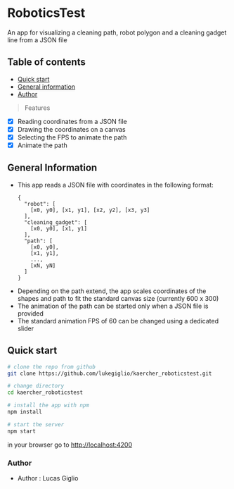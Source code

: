 # RoboticsTest

An app for visualizing a cleaning path, robot polygon and a cleaning gadget line from a JSON file


## Table of contents

- [Quick start](#quick-start)
- [General information](#general-information)
- [Author](#author)

> Features
- [x] Reading coordinates from a JSON file
- [x] Drawing the coordinates on a canvas
- [x] Selecting the FPS to animate the path
- [x] Animate the path

## General Information

- This app reads a JSON file with coordinates in the following format:
  ```
  {
    "robot": [
      [x0, y0], [x1, y1], [x2, y2], [x3, y3]
    ],
    "cleaning_gadget": [
      [x0, y0], [x1, y1]
    ],
    "path": [
      [x0, y0],
      [x1, y1],
      ...,
      [xN, yN]
    ]
  }
  ```
- Depending on the path extend, the app scales coordinates of the shapes and path to fit the standard canvas size (currently 600 x 300)
- The animation of the path can be started only when a JSON file is provided
- The standard animation FPS of 60 can be changed using a dedicated slider

## Quick start

```bash
# clone the repo from github
git clone https://github.com/lukegiglio/kaercher_roboticstest.git

# change directory
cd kaercher_roboticstest

# install the app with npm
npm install

# start the server
npm start

```
in your browser go to [http://localhost:4200](http://localhost:4200) 

### Author
* Author  : Lucas Giglio
